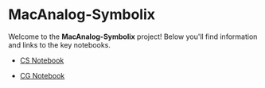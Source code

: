 # MacAnalog-Symbolix

Welcome to the **MacAnalog-Symbolix** project! Below you'll find information and links to the key notebooks.

- [CS Notebook](Notebooks/SymPy_Analog-CS.ipynb)

- [CG Notebook](Notebooks/SymPy_Analog-CG.ipynb)
